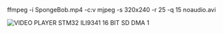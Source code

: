 
ffmpeg -i SpongeBob.mp4 -c:v mjpeg -s 320x240 -r 25 -q 15 noaudio.avi

![VIDEO PLAYER STM32 ILI9341 16 BIT SD DMA 1](https://github.com/user-attachments/assets/90c0f919-6ee1-49d6-9c49-27533593ba53)
